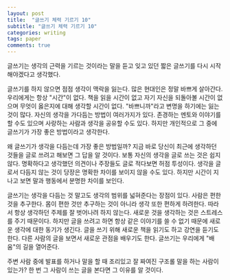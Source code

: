 ```yaml
---
layout: post
title:  "글쓰기 체력 기르기 10"
subtitle: "글쓰기 체력 기르기 10"
categories: writing
tags: paper
comments: true
---
```


글쓰기는 생각의 근력을 기르는 것이라는 말을 듣고 잊고 있던 짧은 글쓰기를 다시 시작해야겠다고 생각했다.

글쓰기를 하지 않으면 점점 생각이 맥락을 잃는다. 많은 현대인은 정말 바쁘게 살아간다. 우리에게는 항상 "시간"이 없다. 책을 읽을 시간이 없고 자기 자신을 되돌아볼 시간이 없으며 무엇이 옳은지에 대해 생각할 시간이 없다. "바쁘니까"라고 변명을 하기에는 잃는 것이 많다. 자신의 생각을 가다듬는 방법이 여러가지가 있다. 존경하는 멘토와 이야기를 할 수도 있으며 사랑하는 사람과 생각을 공유할 수도 있다. 하지만 개인적으로 그 중에 글쓰기가 가장 좋은 방법이라고 생각한다.

왜 글쓰기가 생각을 다듬는데 가장 좋은 방법일까? 지금 바로 당신이 최근에 생각하던 것들을 글로 쓰려고 해보면 그 답을 알 것이다. 보통 자신의 생각을 글로 쓰는 것은 쉽지 않다. 명확하다고 생각했던 의견이나 주장들도 글로 적다보면 허점 투성이다. 생각을 글로서 다듬지 않는 것이 당장은 명확한 차이를 보이지 않을 수도 있다. 하지만 시간이 지나고 보면 말과 행동에서 분명한 차이를 보인다.

글쓰기는 생각을 다듬는 것 말고도 생각의 범위를 넓혀준다는 장점이 있다. 사람은 편한 것을 추구한다. 몸이 편한 것만 추구하는 것이 아니라 생각 또한 편하게 하려한다. 따라서 항상 생각하던 주제를 잘 벗어나려 하지 않는다. 새로운 것을 생각하는 것은 스트레스를 주기 때문이다. 하지만 글을 쓰려고 하면 항상 같은 이야기를 쓸 수 없기 때문에 새로운 생각에 대한 동기가 생긴다. 글을 쓰기 위해 새로운 책을 읽기도 하고 강연을 듣기도 한다. 다른 사람의 글을 보면서 새로운 관점을 배우기도 한다. 글쓰기는 우리에게 "배움"의 길을 열어준다.

주변 사람 중에 발표를 하거나 말을 할 때 조리있고 잘 짜여진 구조롤 말을 하는 사람이 있는가? 한 번 그 사람이 쓰는 글을 본다면 그 이유를 알 것이다.